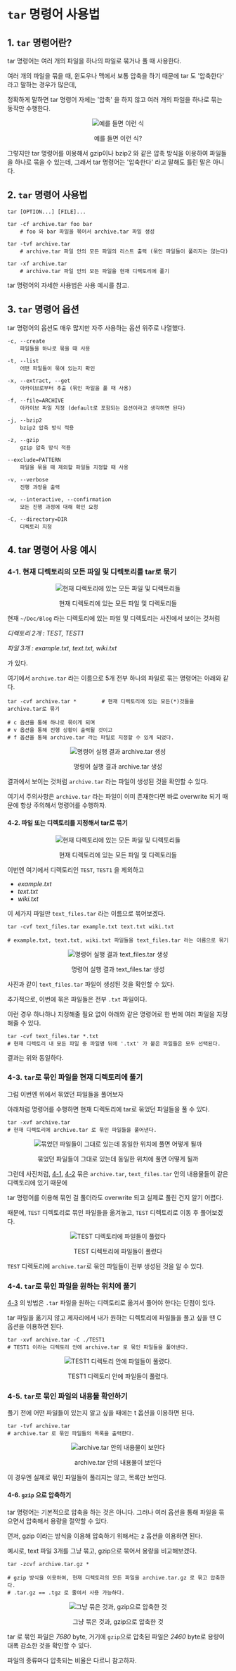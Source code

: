 # `tar` 명령어 사용법

## 1. `tar` 명령어란?

tar 명령어는 여러 개의 파일을 하나의 파일로 묶거나 풀 때 사용한다.

여러 개의 파일을 묶을 때, 윈도우나 맥에서 보통 압축을 하기 때문에 tar 도 '압축한다' 라고 말하는 경우가 많은데,

정확하게 말하면 tar 명령어 자체는 '압축' 을 하지 않고 여러 개의 파일을 하나로 묶는 동작만 수행한다.

<p align="center"><img src="images/tar_1.png" alt="예를 들면 이런 식"></p>
<p align="center">예를 들면 이런 식?</p>

그렇지만 tar 명령어를 이용해서 gzip이나 bzip2 와 같은 압축 방식을 이용하여 파일들을 하나로 묶을 수 있는데, 그래서 tar 명령어는 '압축한다' 라고 말해도 틀린 말은 아니다.

## 2. `tar` 명령어 사용법

```shell
tar [OPTION...] [FILE]...

tar -cf archive.tar foo bar
    # foo 와 bar 파일을 묶어서 archive.tar 파일 생성

tar -tvf archive.tar
    # archive.tar 파일 안의 모든 파일의 리스트 출력 (묶인 파일들이 풀리지는 않는다)

tar -xf archive.tar
    # archive.tar 파일 안의 모든 파일을 현재 디렉토리에 풀기
```

tar 명령어의 자세한 사용법은 사용 예시를 참고.

## 3. `tar` 명령어 옵션

tar 명령어의 옵션도 매우 많지만 자주 사용하는 옵션 위주로 나열했다.

```shell
-c, --create
    파일들을 하나로 묶을 때 사용

-t, --list
    어떤 파일들이 묶여 있는지 확인

-x, --extract, --get
    아카이브로부터 추출 (묶인 파일을 풀 때 사용)

-f, --file=ARCHIVE
    아카이브 파일 지정 (default로 포함되는 옵션이라고 생각하면 된다)

-j, --bzip2
    bzip2 압축 방식 적용

-z, --gzip
    gzip 압축 방식 적용

--exclude=PATTERN
    파일을 묶을 때 제외할 파일들 지정할 때 사용

-v, --verbose
    진행 과정을 출력

-w, --interactive, --confirmation
    모든 진행 과정에 대해 확인 요청

-C, --directory=DIR
    디렉토리 지정
```

## 4. tar 명령어 사용 예시

### 4-1. 현재 디렉토리의 모든 파일 및 디렉토리를 tar로 묶기

<p align="center"><img src="images/tar_2.png" alt="현재 디렉토리에 있는 모든 파일 및 디렉토리들"></p>
<p align="center">현재 디렉토리에 있는 모든 파일 및 디렉토리들</p>

현재 `~/Doc/Blog` 라는 디렉토리에 있는 파일 및 디렉토리는 사진에서 보이는 것처럼

_디렉토리 2개 : TEST, TEST1_

_파일 3개 : example.txt, text.txt, wiki.txt_

가 있다.

여기에서 `archive.tar` 라는 이름으로 5개 전부 하나의 파일로 묶는 명령어는 아래와 같다.

```shell
tar -cvf archive.tar *        # 현재 디렉토리에 있는 모든(*)것들을 archive.tar로 묶기

# c 옵션을 통해 하나로 묶이게 되며
# v 옵션을 통해 진행 상황이 출력될 것이고
# f 옵션을 통해 archive.tar 라는 파일로 지정할 수 있게 되었다.
```

<p align="center"><img src="images/tar_3.png" alt="명령어 실행 결과 archive.tar 생성"></p>
<p align="center">명령어 실행 결과 archive.tar 생성</p>

결과에서 보이는 것처럼 `archive.tar` 라는 파일이 생성된 것을 확인할 수 있다.

여기서 주의사항은 `archive.tar` 라는 파일이 이미 존재한다면 바로 overwrite 되기 때문에 항상 주의해서 명령어를 수행하자.

#### 4-2. 파일 또는 디렉토리를 지정해서 tar로 묶기

<p align="center"><img src="images/tar_4.png" alt="현재 디렉토리에 있는 모든 파일 및 디렉토리들"></p>
<p align="center">현재 디렉토리에 있는 모든 파일 및 디렉토리들</p>

이번엔 여기에서 디렉토리인 `TEST`, `TEST1` 을 제외하고

- _example.txt_
- _text.txt_
- _wiki.txt_

이 세가지 파일만 `text_files.tar` 라는 이름으로 묶어보겠다.

```shell
tar -cvf text_files.tar example.txt text.txt wiki.txt

# example.txt, text.txt, wiki.txt 파일들을 text_files.tar 라는 이름으로 묶기
```

<p align="center"><img src="images/tar_5.png" alt="명령어 실행 결과 text_files.tar 생성"></p>
<p align="center">명령어 실행 결과 text_files.tar 생성</p>

사진과 같이 `text_files.tar` 파일이 생성된 것을 확인할 수 있다.

추가적으로, 이번에 묶은 파일들은 전부 `.txt` 파일이다.

이런 경우 하나하나 지정해줄 필요 없이 아래와 같은 명령어로 한 번에 여러 파일을 지정해줄 수 있다.

```shell
tar -cvf text_files.tar *.txt
# 현재 디렉토리 내 모든 파일 중 파일명 뒤에 '.txt' 가 붙은 파일들은 모두 선택된다.
```

결과는 위와 동일하다.

### 4-3. `tar`로 묶인 파일을 현재 디렉토리에 풀기

그럼 이번엔 위에서 묶었던 파일들을 풀어보자

아래처럼 명령어를 수행하면 현재 디렉토리에 tar로 묶었던 파일들을 풀 수 있다.

```shell
tar -xvf archive.tar
# 현재 디렉토리에 archive.tar 로 묶인 파일들을 풀어낸다.
```

<p align="center"><img src="images/tar_6.png" alt="묶었던 파일들이 그대로 있는데 동일한 위치에 풀면 어떻게 될까"></p>
<p align="center">묶었던 파일들이 그대로 있는데 동일한 위치에 풀면 어떻게 될까</p>

그런데 사진처럼, [4-1](#4-1-현재-디렉토리의-모든-파일-및-디렉토리를-tar로-묶기), [4-2](#4-2-파일-또는-디렉토리를-지정해서-tar로-묶기) 묶은 `archive.tar`, `text_files.tar` 안의 내용물들이 같은 디렉토리에 있기 때문에

tar 명령어를 이용해 묶인 걸 풀더라도 overwrite 되고 실제로 풀린 건지 알기 어렵다.

때문에, `TEST` 디렉토리로 묶인 파일들을 옮겨놓고, `TEST` 디렉토리로 이동 후 풀어보겠다.

<p align="center"><img src="images/tar_7.png" alt="TEST 디렉토리에 파일들이 풀렸다"></p>
<p align="center">TEST 디렉토리에 파일들이 풀렸다</p>

`TEST` 디렉토리에 `archive.tar`로 묶인 파일들이 전부 생성된 것을 알 수 있다.

### 4-4. `tar`로 묶인 파일을 원하는 위치에 풀기

[4-3](#4-3-tar로-묶인-파일을-현재-디렉토리에-풀기) 의 방법은 `.tar` 파일을 원하는 디렉토리로 옮겨서 풀어야 한다는 단점이 있다.

tar 파일을 옮기지 않고 제자리에서 내가 원하는 디렉토리에 파일들을 풀고 싶을 땐 C 옵션을 이용하면 된다.

```shell
tar -xvf archive.tar -C ./TEST1
# TEST1 이라는 디렉토리 안에 archive.tar 로 묶인 파일들을 풀어낸다.
```

<p align="center"><img src="images/tar_8.png" alt="TEST1 디렉토리 안에 파일들이 풀렸다."></p>
<p align="center">TEST1 디렉토리 안에 파일들이 풀렸다.</p>

### 4-5. `tar`로 묶인 파일의 내용물 확인하기

풀기 전에 어떤 파일들이 있는지 알고 싶을 때에는 t 옵션을 이용하면 된다.

```shell
tar -tvf archive.tar
# archive.tar 로 묶인 파일들의 목록을 출력한다.
```

<p align="center"><img src="images/tar_9.png" alt="archive.tar 안의 내용물이 보인다"></p>
<p align="center">archive.tar 안의 내용물이 보인다</p>

이 경우엔 실제로 묶인 파일들이 풀리지는 않고, 목록만 보인다.

#### 4-6. `gzip` 으로 압축하기

tar 명령어는 기본적으로 압축을 하는 것은 아니다. 그러나 여러 옵션을 통해 파일을 묶으면서 압축해서 용량을 절약할 수 있다.

먼저, gzip 이라는 방식을 이용해 압축하기 위해서는 z 옵션을 이용하면 된다.

예시로, text 파일 3개를 그냥 묶고, gzip으로 묶어서 용량을 비교해보겠다.

```shell
tar -zcvf archive.tar.gz *

# gzip 방식을 이용하여, 현재 디렉토리의 모든 파일을 archive.tar.gz 로 묶고 압축한다.
# .tar.gz == .tgz 로 줄여서 사용 가능하다.
```

<p align="center"><img src="images/tar_10.png" alt="그냥 묶은 것과, gzip으로 압축한 것"></p>
<p align="center">그냥 묶은 것과, gzip으로 압축한 것</p>

tar 로 묶인 파일은 _7680_ byte, 거기에 `gzip`으로 압축된 파일은 _2460_ byte로 용량이 대폭 감소한 것을 확인할 수 있다.

파일의 종류마다 압축되는 비율은 다르니 참고하자.